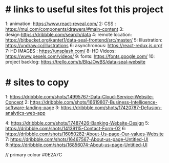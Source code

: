# # links to useful sites fot this project

1: animation: https://www.react-reveal.com/
2: CSS : https://mui.com/components/drawers/#main-content
3: design:https://dribbble.com/search/data
4: remote location: https://bitbucket.org/kantet1/data-seal-frontend/src/master/
5: Illustration: https://undraw.co/illustrations
6: asynchronous: https://react-redux.js.org/
7: HD IMAGES : https://unsplash.com/
8: HD Videos: https://www.pexels.com/videos/
9: fonts: https://fonts.google.com/
10: project backlog: https://trello.com/b/BIqJOwBS/data-seal-website

# # sites to copy

1: https://dribbble.com/shots/14995767-Data-Cloud-Service-Website-Concept
2: https://dribbble.com/shots/16619807-Business-Intelligence-software-landing-page
3: https://dribbble.com/shots/17420787-Defusion-analytics-web-app

4: https://dribbble.com/shots/17487426-Banking-Website-Design
5: https://dribbble.com/shots/14139115-Contact-Form-02
6: https://dribbble.com/shots/16050282-About-Us-page-Our-values-Website
7: https://dribbble.com/shots/16467567-About-us-page-Untitled-UI
8:https://dribbble.com/shots/16856074-About-us-page-Untitled-UI

// primary colour #0E2A7C
